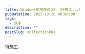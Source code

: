 ```yaml
---
title: Windows使用体验优化（待施工...）
pubDatetime: 2023-10-16 08:00:00
tags:
  - 效率
description: ""
postSlug: collection001
---
```


待施工...
